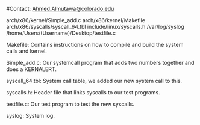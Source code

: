 #Contact: Ahmed.Almutawa@colorado.edu

arch/x86/kernel/Simple_add.c
arch/x86/kernel/Makefile
arch/x86/syscalls/syscall_64.tbl
include/linux/syscalls.h
/var/log/syslog
/home/Users/(Username)/Desktop/testfile.c

Makefile: Contains instructions on how to compile and build the system calls and kernel.

Simple_add.c: Our systemcall program that adds two numbers together and does a KERNALERT.

syscall_64.tbl: System call table, we added our new system call to this.

syscalls.h: Header file that links syscalls to our test programs.

testfile.c: Our test program to test the new syscalls.

syslog: System log.
